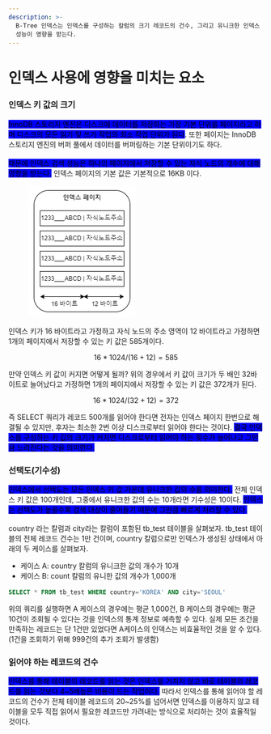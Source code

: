 ```yaml
---
description: >-
  B-Tree 인덱스는 인덱스를 구성하는 칼럼의 크기 레코드의 건수, 그리고 유니크한 인덱스 키 값의 개수 등에 의해 검색이나 변경 작업
  성능이 영향을 받는다.
---
```


# 인덱스 사용에 영향을 미치는 요소

### 인덱스 키 값의 크기

<mark style="background-color:blue;">InnoDB 스토리지 엔진은 디스크에 데이터를 저장하는 가장 기본 단위를 페이지라고 하며 디스크의 모든 읽기 및 쓰기 작업의 최소 작업 단위가 된다</mark>. 또한 페이지는 InnoDB 스토리지 엔진의 버퍼 풀에서 데이터를 버퍼링하는 기본 단위이기도 하다.\
\
<mark style="background-color:blue;">때문에 인덱스 검색 성능은 하나의 페이지에서 저장할 수 있는 자식 노드의 개수에 대해 영향을 받는다.</mark> 인덱스 페이지의 기본  값은 기본적으로 16KB 이다.&#x20;

<div align="left">

<figure><img src="../../.gitbook/assets/mysql-indexkey.drawio.png" alt=""><figcaption></figcaption></figure>

</div>

인덱스 키가 16 바이트라고 가정하고 자식 노드의 주소 영역이 12 바이트라고 가정하면 1개의 페이지에서 저장할 수 있는 키 값은 585개이다.&#x20;

$$
16 * 1024 / (16 + 12) = 585
$$

만약 인덱스 키 값이 커지면 어떻게 될까? 위의 경우에서 키 값이 크기가 두 배인 32바이트로 늘어났다고 가정하면 1개의 페이지에서 저장할 수 있는 키 값은 372개가 된다.

$$
16 * 1024 / (32+12) = 372
$$

즉 SELECT 쿼리가 레코드 500개를 읽어야 한다면 전자는 인덱스 페이지 한번으로 해결될 수 있지만, 후자는 최소한 2번 이상 디스크로부터 읽어야 한다는 것이다. <mark style="background-color:blue;">결국 인덱스를 구성하는 키 값의 크기가 커지면 디스크로부터 읽어야 하는 횟수가 늘어나고 그만큼 느려진다는 것을 의미한다.</mark>



### 선택도(기수성)

<mark style="background-color:blue;">인덱스에서 선택도는 모든 인덱스 키 값 가운데 유니크한 값의 수를 의미한다.</mark> 전체 인덱스 키 값은 100개인데, 그중에서 유니크한 값의 수는 10개라면 기수성은 10이다. <mark style="background-color:blue;">인덱스는 선택도가 높을수록 검색 대상이 줄어들기 때문에 그만큼 빠르게 처리할 수 있다.</mark>\
\
country 라는 칼럼과 city라는 칼럼이 포함된 tb\_test 테이블을 살펴보자. tb\_test 테이블의 전체 레코드 건수는 1만 건이며, country 칼럼으로만 인덱스가 생성된 상태에서 아래의 두 케이스를 살펴보자.

* 케이스 A: country 칼럼의 유니크한 값의 개수가 10개
* 케이스 B: count 칼럼의 유니한 값의 개수가 1,000개

```sql
SELECT * FROM tb_test WHERE country='KOREA' AND city='SEOUL'
```

위의 쿼리를 실행하면 A 케이스의 경우에는 평균 1,000건, B 케이스의 경우에는 평균 10건이 조회될 수 있다는 것을 인덱스의 통계 정보로 예측할 수 있다. 실제 모든 조건을 만족하는 레코드는 단 1건만 있었다면 A케이스의 인덱스는 비효율적인 것을 알 수 있다. (1건을 조회하기 위해 999건의 추가 조회가 발생함)



### 읽어야 하는 레코드의 건수

<mark style="background-color:blue;">인덱스를 통해 테이블의 레코드를 읽는 것은 인덱스를 거치지 않고 바로 테이블의 레코드를 읽는 것보다 4\~5배높은 비용이 드는 작업이다.</mark>  따라서 인덱스를 통해 읽어야 할 레코드의 건수가 전체 테이블 레코드의 20\~25%를 넘어서면 인덱스를 이용하지 않고 테이블을 모두 직접 읽어서 필요한 레코드만 가려내는 방식으로 처리하는 것이 효율적일 것이다.
